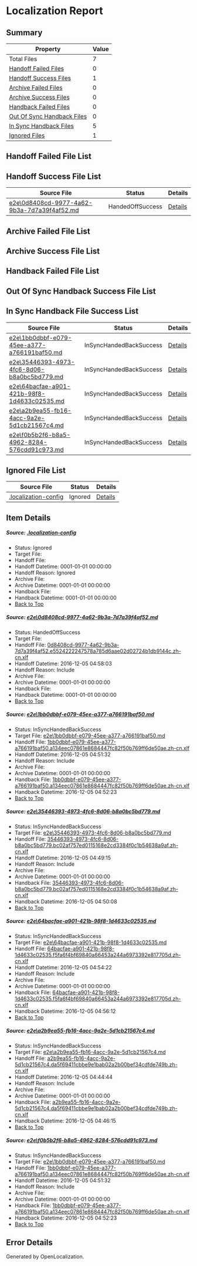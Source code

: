 # <a name='report-top'></a> Localization Report

## Summary
 Property | Value 
 -------- | ----- 
 Total Files | 7
[ Handoff Failed Files ](#handoff-failed-list)| 0
[ Handoff Success Files ](#handoff-success-list)| 1
[ Archive Failed Files ](#archive-failed-list)| 0
[ Archive Success Files ](#archive-success-list)| 0
[ Handback Failed Files ](#handback-failed-list)| 0
[ Out Of Sync Handback Files ](#outofsync-handback-success-list)| 0
[ In Sync Handback Files ](#insync-handback-success-list)| 5
[ Ignored Files ](#ignored-list)| 1

## <a name='handoff-failed-list'></a> Handoff Failed File List

## <a name='handoff-success-list'></a> Handoff Success File List
 Source File | Status | Details 
 ----------- | ------ | ------- 
 [e2e\0d8408cd-9977-4a62-9b3a-7d7a39f4af52.md](https://github.com/OpenLocalizationTestOrg/ol-test0/blob/6e0e95f5233495983e03ee3ac651ac460ad1268a/e2e/0d8408cd-9977-4a62-9b3a-7d7a39f4af52.md) | HandedOffSuccess | [Details](#59794f78ad46ec44498f0e97faf4a8aae2c1399a1)

## <a name='archive-failed-list'></a> Archive Failed File List

## <a name='archive-success-list'></a> Archive Success File List

## <a name='handback-failed-list'></a> Handback Failed File List

## <a name='outofsync-handback-success-list'></a> Out Of Sync Handback Success File List

## <a name='insync-handback-success-list'></a> In Sync Handback File Success List
 Source File | Status | Details 
 ----------- | ------ | ------- 
 [e2e\1bb0dbbf-e079-45ee-a377-a766191baf50.md](https://github.com/OpenLocalizationTestOrg/ol-test0/blob/081801147566edddb93a9f7206188e28fb2cd35f/e2e/1bb0dbbf-e079-45ee-a377-a766191baf50.md) | InSyncHandedBackSuccess | [Details](#bf45d7d2c3e178be93014b706c8dfe803c432c802)
 [e2e\35446393-4973-4fc6-8d06-b8a0bc5bd779.md](https://github.com/OpenLocalizationTestOrg/ol-test0/blob/f25968c24747464b464d273b45296b0fdd0988f1/e2e/35446393-4973-4fc6-8d06-b8a0bc5bd779.md) | InSyncHandedBackSuccess | [Details](#4c80b65ff5c2e1c961720d2a1b85f477d9be5ce93)
 [e2e\64bacfae-a901-421b-98f8-1d4633c02535.md](https://github.com/OpenLocalizationTestOrg/ol-test0/blob/2c32b5536a7868cf46b87cf1bfb0bea1548096c8/e2e/64bacfae-a901-421b-98f8-1d4633c02535.md) | InSyncHandedBackSuccess | [Details](#45c0689ff6defba4d4c3a1a33965cee1af35ac9d4)
 [e2e\a2b9ea55-fb16-4acc-9a2e-5d1cb21567c4.md](https://github.com/OpenLocalizationTestOrg/ol-test0/blob/84a9a3d1cab8c9e511cbbcb763b005f5284ab3f3/e2e/a2b9ea55-fb16-4acc-9a2e-5d1cb21567c4.md) | InSyncHandedBackSuccess | [Details](#a02e54c7f182138d9f3583a08403ced083aa7fa35)
 [e2e\f0b5b2f6-b8a5-4962-8284-576cdd91c973.md](https://github.com/OpenLocalizationTestOrg/ol-test0/blob/6e0e95f5233495983e03ee3ac651ac460ad1268a/e2e/f0b5b2f6-b8a5-4962-8284-576cdd91c973.md) | InSyncHandedBackSuccess | [Details](#bf45d7d2c3e178be93014b706c8dfe803c432c806)

## <a name='ignored-list'></a> Ignored File List
 Source File | Status | Details 
 ----------- | ------ | ------- 
 [.localization-config](https://github.com/OpenLocalizationTestOrg/ol-test0/blob/6e0e95f5233495983e03ee3ac651ac460ad1268a/.localization-config) | Ignored | [Details](#c268a05ecaa7ec85942ed632c29928ee5bd6da8d0)

## Item Details
##### <a name='c268a05ecaa7ec85942ed632c29928ee5bd6da8d0'></a> Source: [.localization-config](https://github.com/OpenLocalizationTestOrg/ol-test0/blob/6e0e95f5233495983e03ee3ac651ac460ad1268a/.localization-config)
* Status: Ignored
* Target File: 
* Handoff File: 
* Handoff Datetime: 0001-01-01 00:00:00
* Handoff Reason: Ignored
* Archive File: 
* Archive Datetime: 0001-01-01 00:00:00
* Handback File: 
* Handback Datetime: 0001-01-01 00:00:00
* [Back to Top](#report-top)

##### <a name='59794f78ad46ec44498f0e97faf4a8aae2c1399a1'></a> Source: [e2e\0d8408cd-9977-4a62-9b3a-7d7a39f4af52.md](https://github.com/OpenLocalizationTestOrg/ol-test0/blob/6e0e95f5233495983e03ee3ac651ac460ad1268a/e2e/0d8408cd-9977-4a62-9b3a-7d7a39f4af52.md)
* Status: HandedOffSuccess
* Target File: 
* Handoff File: [0d8408cd-9977-4a62-9b3a-7d7a39f4af52.e5524222247578a785d6aae02d02724b1db9144c.zh-cn.xlf](https://github.com/OpenLocalizationTestOrg/ol-test0-handoff/blob/602a063958177ce70232b0112b1c0ae9f13449c2/ol-handoff/OpenLocalizationTestOrg/ol-test0-zhcn/shujia/ht/0d8408cd-9977-4a62-9b3a-7d7a39f4af52.e5524222247578a785d6aae02d02724b1db9144c.zh-cn.xlf)
* Handoff Datetime: 2016-12-05 04:58:03
* Handoff Reason: Include
* Archive File: 
* Archive Datetime: 0001-01-01 00:00:00
* Handback File: 
* Handback Datetime: 0001-01-01 00:00:00
* [Back to Top](#report-top)

##### <a name='bf45d7d2c3e178be93014b706c8dfe803c432c802'></a> Source: [e2e\1bb0dbbf-e079-45ee-a377-a766191baf50.md](https://github.com/OpenLocalizationTestOrg/ol-test0/blob/081801147566edddb93a9f7206188e28fb2cd35f/e2e/1bb0dbbf-e079-45ee-a377-a766191baf50.md)
* Status: InSyncHandedBackSuccess
* Target File: [e2e\1bb0dbbf-e079-45ee-a377-a766191baf50.md](https://github.com/OpenLocalizationTestOrg/ol-test0-zhcn/blob/29e48e8f105e3f2d564dd1d3f21c1e698acea26e/e2e/1bb0dbbf-e079-45ee-a377-a766191baf50.md)
* Handoff File: [1bb0dbbf-e079-45ee-a377-a766191baf50.a134eec07861e8684447fc82f50b769ff6de50ae.zh-cn.xlf](https://github.com/OpenLocalizationTestOrg/ol-test0-handoff/blob/817e8d0068db0e3a8b1e653b2b762239a9ea90fa/ol-handoff/OpenLocalizationTestOrg/ol-test0-zhcn/shujia/ht/1bb0dbbf-e079-45ee-a377-a766191baf50.a134eec07861e8684447fc82f50b769ff6de50ae.zh-cn.xlf)
* Handoff Datetime: 2016-12-05 04:51:32
* Handoff Reason: Include
* Archive File: 
* Archive Datetime: 0001-01-01 00:00:00
* Handback File: [1bb0dbbf-e079-45ee-a377-a766191baf50.a134eec07861e8684447fc82f50b769ff6de50ae.zh-cn.xlf](https://github.com/OpenLocalizationTestOrg/ol-test0-handback/blob/a3c53cf137095569a02049c79758d9473b8b4523/ol-handback/OpenLocalizationTestOrg/ol-test0-zhcn/shujia/ht/1bb0dbbf-e079-45ee-a377-a766191baf50.a134eec07861e8684447fc82f50b769ff6de50ae.zh-cn.xlf)
* Handback Datetime: 2016-12-05 04:52:23
* [Back to Top](#report-top)

##### <a name='4c80b65ff5c2e1c961720d2a1b85f477d9be5ce93'></a> Source: [e2e\35446393-4973-4fc6-8d06-b8a0bc5bd779.md](https://github.com/OpenLocalizationTestOrg/ol-test0/blob/f25968c24747464b464d273b45296b0fdd0988f1/e2e/35446393-4973-4fc6-8d06-b8a0bc5bd779.md)
* Status: InSyncHandedBackSuccess
* Target File: [e2e\35446393-4973-4fc6-8d06-b8a0bc5bd779.md](https://github.com/OpenLocalizationTestOrg/ol-test0-zhcn/blob/3993609492097d23ed980757313fca6a74db16ed/e2e/35446393-4973-4fc6-8d06-b8a0bc5bd779.md)
* Handoff File: [35446393-4973-4fc6-8d06-b8a0bc5bd779.bc02af757ed0115168e2cd3384f0c1b54638a9af.zh-cn.xlf](https://github.com/OpenLocalizationTestOrg/ol-test0-handoff/blob/a357ddab967ad84dbbaa2d2d411748a6e0199717/ol-handoff/OpenLocalizationTestOrg/ol-test0-zhcn/shujia/ht/35446393-4973-4fc6-8d06-b8a0bc5bd779.bc02af757ed0115168e2cd3384f0c1b54638a9af.zh-cn.xlf)
* Handoff Datetime: 2016-12-05 04:49:15
* Handoff Reason: Include
* Archive File: 
* Archive Datetime: 0001-01-01 00:00:00
* Handback File: [35446393-4973-4fc6-8d06-b8a0bc5bd779.bc02af757ed0115168e2cd3384f0c1b54638a9af.zh-cn.xlf](https://github.com/OpenLocalizationTestOrg/ol-test0-handback/blob/5b4da333c26414585ba9c35cfae63a8d6e0ab9dd/ol-handback/OpenLocalizationTestOrg/ol-test0-zhcn/shujia/ht/35446393-4973-4fc6-8d06-b8a0bc5bd779.bc02af757ed0115168e2cd3384f0c1b54638a9af.zh-cn.xlf)
* Handback Datetime: 2016-12-05 04:50:08
* [Back to Top](#report-top)

##### <a name='45c0689ff6defba4d4c3a1a33965cee1af35ac9d4'></a> Source: [e2e\64bacfae-a901-421b-98f8-1d4633c02535.md](https://github.com/OpenLocalizationTestOrg/ol-test0/blob/2c32b5536a7868cf46b87cf1bfb0bea1548096c8/e2e/64bacfae-a901-421b-98f8-1d4633c02535.md)
* Status: InSyncHandedBackSuccess
* Target File: [e2e\64bacfae-a901-421b-98f8-1d4633c02535.md](https://github.com/OpenLocalizationTestOrg/ol-test0-zhcn/blob/db4e9cd111bb7e5ddedb14944f9c91f77f64632b/e2e/64bacfae-a901-421b-98f8-1d4633c02535.md)
* Handoff File: [64bacfae-a901-421b-98f8-1d4633c02535.f5fa6f4bf69840a66453a244a6973392e817705d.zh-cn.xlf](https://github.com/OpenLocalizationTestOrg/ol-test0-handoff/blob/3a1f189009543311fce055420c802b41516d07b3/ol-handoff/OpenLocalizationTestOrg/ol-test0-zhcn/shujia/ht/64bacfae-a901-421b-98f8-1d4633c02535.f5fa6f4bf69840a66453a244a6973392e817705d.zh-cn.xlf)
* Handoff Datetime: 2016-12-05 04:54:22
* Handoff Reason: Include
* Archive File: 
* Archive Datetime: 0001-01-01 00:00:00
* Handback File: [64bacfae-a901-421b-98f8-1d4633c02535.f5fa6f4bf69840a66453a244a6973392e817705d.zh-cn.xlf](https://github.com/OpenLocalizationTestOrg/ol-test0-handback/blob/b35b92d3154f4f7d318e455ccc1e8541bca177cf/ol-handback/OpenLocalizationTestOrg/ol-test0-zhcn/shujia/ht/64bacfae-a901-421b-98f8-1d4633c02535.f5fa6f4bf69840a66453a244a6973392e817705d.zh-cn.xlf)
* Handback Datetime: 2016-12-05 04:56:12
* [Back to Top](#report-top)

##### <a name='a02e54c7f182138d9f3583a08403ced083aa7fa35'></a> Source: [e2e\a2b9ea55-fb16-4acc-9a2e-5d1cb21567c4.md](https://github.com/OpenLocalizationTestOrg/ol-test0/blob/84a9a3d1cab8c9e511cbbcb763b005f5284ab3f3/e2e/a2b9ea55-fb16-4acc-9a2e-5d1cb21567c4.md)
* Status: InSyncHandedBackSuccess
* Target File: [e2e\a2b9ea55-fb16-4acc-9a2e-5d1cb21567c4.md](https://github.com/OpenLocalizationTestOrg/ol-test0-zhcn/blob/17125d5706c4931a7d4c13dd9e674ee5da2f2944/e2e/a2b9ea55-fb16-4acc-9a2e-5d1cb21567c4.md)
* Handoff File: [a2b9ea55-fb16-4acc-9a2e-5d1cb21567c4.da5f69411cbbe9e1bab02a2b00bef34cdfde749b.zh-cn.xlf](https://github.com/OpenLocalizationTestOrg/ol-test0-handoff/blob/0f16195a90ebcfe50d436bbf70fe4b3d4de75a2a/ol-handoff/OpenLocalizationTestOrg/ol-test0-zhcn/shujia/ht/a2b9ea55-fb16-4acc-9a2e-5d1cb21567c4.da5f69411cbbe9e1bab02a2b00bef34cdfde749b.zh-cn.xlf)
* Handoff Datetime: 2016-12-05 04:44:44
* Handoff Reason: Include
* Archive File: 
* Archive Datetime: 0001-01-01 00:00:00
* Handback File: [a2b9ea55-fb16-4acc-9a2e-5d1cb21567c4.da5f69411cbbe9e1bab02a2b00bef34cdfde749b.zh-cn.xlf](https://github.com/OpenLocalizationTestOrg/ol-test0-handback/blob/d0a5bbd12ba39702b72332062c38994659856455/ol-handback/OpenLocalizationTestOrg/ol-test0-zhcn/shujia/ht/a2b9ea55-fb16-4acc-9a2e-5d1cb21567c4.da5f69411cbbe9e1bab02a2b00bef34cdfde749b.zh-cn.xlf)
* Handback Datetime: 2016-12-05 04:46:15
* [Back to Top](#report-top)

##### <a name='bf45d7d2c3e178be93014b706c8dfe803c432c806'></a> Source: [e2e\f0b5b2f6-b8a5-4962-8284-576cdd91c973.md](https://github.com/OpenLocalizationTestOrg/ol-test0/blob/6e0e95f5233495983e03ee3ac651ac460ad1268a/e2e/f0b5b2f6-b8a5-4962-8284-576cdd91c973.md)
* Status: InSyncHandedBackSuccess
* Target File: [e2e\1bb0dbbf-e079-45ee-a377-a766191baf50.md](https://github.com/OpenLocalizationTestOrg/ol-test0-zhcn/blob/29e48e8f105e3f2d564dd1d3f21c1e698acea26e/e2e/1bb0dbbf-e079-45ee-a377-a766191baf50.md)
* Handoff File: [1bb0dbbf-e079-45ee-a377-a766191baf50.a134eec07861e8684447fc82f50b769ff6de50ae.zh-cn.xlf](https://github.com/OpenLocalizationTestOrg/ol-test0-handoff/blob/817e8d0068db0e3a8b1e653b2b762239a9ea90fa/ol-handoff/OpenLocalizationTestOrg/ol-test0-zhcn/shujia/ht/1bb0dbbf-e079-45ee-a377-a766191baf50.a134eec07861e8684447fc82f50b769ff6de50ae.zh-cn.xlf)
* Handoff Datetime: 2016-12-05 04:51:32
* Handoff Reason: Include
* Archive File: 
* Archive Datetime: 0001-01-01 00:00:00
* Handback File: [1bb0dbbf-e079-45ee-a377-a766191baf50.a134eec07861e8684447fc82f50b769ff6de50ae.zh-cn.xlf](https://github.com/OpenLocalizationTestOrg/ol-test0-handback/blob/a3c53cf137095569a02049c79758d9473b8b4523/ol-handback/OpenLocalizationTestOrg/ol-test0-zhcn/shujia/ht/1bb0dbbf-e079-45ee-a377-a766191baf50.a134eec07861e8684447fc82f50b769ff6de50ae.zh-cn.xlf)
* Handback Datetime: 2016-12-05 04:52:23
* [Back to Top](#report-top)


## Error Details

Generated by OpenLocalization.
